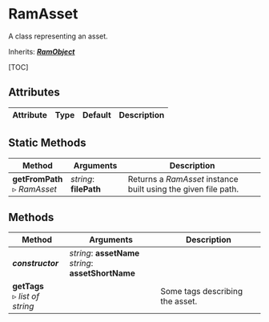 # RamAsset

A class representing an asset.

Inherits: [***RamObject***](ram_object.md)

[TOC]

## Attributes

| Attribute | Type | Default | Description |
| --- | --- | --- | --- |

## Static Methods

| Method | Arguments | Description |
| --- | --- | --- |
| **getFromPath**<br />▹ *RamAsset* | *string*: **filePath**<br /> | Returns a *RamAsset* instance built using the given file path. |

## Methods

| Method | Arguments | Description |
| --- | --- | --- |
| ***constructor*** | *string*: **assetName**<br />*string*: **assetShortName** | |
| **getTags**<br />▹ *list of string* |  | Some tags describing the asset. |